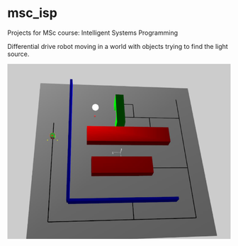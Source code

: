 # msc_isp
Projects for MSc course: Intelligent Systems Programming

Differential drive robot moving in a world with objects trying to find the light source.

![world](world.png)
